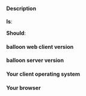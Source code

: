 #### Description
**Is**:
<!-- Please provide a description here. -->

**Should**:
<!-- Please provide a description here. -->


#### balloon web client version
<!-- your version goes here, example: 1.0.8-rc3 -->

#### balloon server version
<!-- your version goes here, example: 1.0.8-rc3 -->

#### Your client operating system
<!-- os name/version goes here, example: Ubuntu 16.04.3 LTS -->

#### Your browser
<!-- browser/version goes here, example: Firefox 50.1 -->
